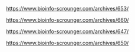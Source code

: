 https://www.bioinfo-scrounger.com/archives/653/

https://www.bioinfo-scrounger.com/archives/660/

https://www.bioinfo-scrounger.com/archives/647/

https://www.bioinfo-scrounger.com/archives/650/
